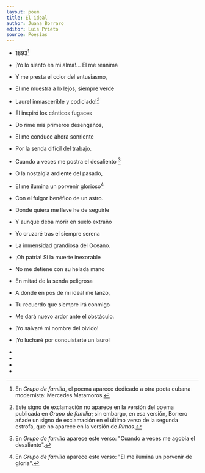 ```yaml
---
layout: poem
title: El ideal
author: Juana Borraro
editor: Luis Prieto 
source: Poesías 
---
```


- 1893[^fn1]

- ¡Yo lo siento en mi alma!... El me reanima
- Y me presta el color del entusiasmo,
- El me muestra a lo lejos, siempre verde
- Laurel inmascerible y codiciado![^fn2]

- El inspiró los cánticos fugaces
- Do rimé mis primeros desengaños,
- El me conduce ahora sonriente
- Por la senda difícil del trabajo.

- Cuando a veces me postra el desaliento [^fn3]
- O la nostalgia ardiente del pasado,
- El me ilumina un porvenir glorioso[^fn4]
- Con el fulgor benéfico de un astro.

- Donde quiera me lleve he de seguirle
- Y aunque deba morir en suelo extraño
- Yo cruzaré tras el siempre serena
- La inmensidad grandiosa del Oceano.

- ¡Oh patria! Si la muerte inexorable
- No me detiene con su helada mano
- En mitad de la senda peligrosa
- A donde en pos de mi ideal me lanzo,

- Tu recuerdo que siempre irá conmigo
- Me dará nuevo ardor ante el obstáculo.
- ¡Yo salvaré mi nombre del olvido!
- ¡Yo lucharé por conquistarte un lauro!

- [^fn1]: En _Grupo de familia_, el poema aparece dedicado a otra poeta cubana modernista: Mercedes Matamoros. 
- [^fn2]: Este signo de exclamación no aparece en la versión del poema publicada en _Grupo de familia_; sin embargo, en esa versión, Borrero añade un signo de exclamación en el último verso de la segunda estrofa, que no aparece en la versión de _Rimas_. 
- [^fn3]: En _Grupo de familia_ aparece este verso: "Cuando a veces me agobia el desaliento".
- [^fn4]: En _Grupo de familia_ aparece este verso: "El me ilumina un porvenir de gloria". 
